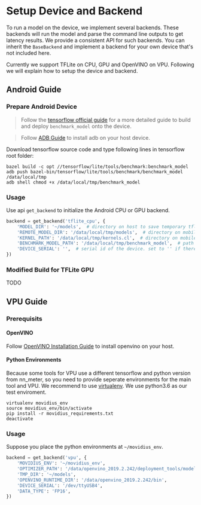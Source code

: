 # Setup Device and Backend

To run a model on the device, we implement several backends. These backends will run the model and parse the command line outputs to get latency results. We provide a consistent API for such backends. You can inherit the `BaseBackend` and implement a backend for your own device that's not included here.

Currently we support TFLite on CPU, GPU and OpenVINO on VPU. Following we will explain how to setup the device and backend.

## Android Guide

### Prepare Android Device

> Follow the [tensorflow official guide](https://www.tensorflow.org/lite/performance/measurement) for a more detailed guide to build and deploy `benchmark_model` onto the device.

> Follow [ADB Guide](https://developer.android.com/studio/command-line/adb) to install adb on your host device.

Download tensorflow source code and type following lines in tensorflow root folder:
```
bazel build -c opt //tensorflow/lite/tools/benchmark:benchmark_model
adb push bazel-bin/tensorflow/lite/tools/benchmark/benchmark_model /data/local/tmp
adb shell chmod +x /data/local/tmp/benchmark_model
```

### Usage

Use api `get_backend` to initialize the Android CPU or GPU backend.

```python
backend = get_backend('tflite_cpu', {
    'MODEL_DIR': '~/models',  # directory on host to save temporary tflite models
    'REMOTE_MODEL_DIR': '/data/local/tmp/models',  # directory on mobile phone to place models
    'KERNEL_PATH': '/data/local/tmp/kernels.cl',  # directory on mobile phone where kernel code files will be generated
    'BENCHMARK_MODEL_PATH': '/data/local/tmp/benchmark_model',  # path to bin of `benchmark_model`
    'DEVICE_SERIAL': '',  # serial id of the device. set to '' if there is only one device connected to your host
})
```

### Modified Build for TFLite GPU

TODO

## VPU Guide

### Prerequisits

#### OpenVINO

Follow [OpenVINO Installation Guide](https://docs.openvinotoolkit.org/latest/installation_guides.html) to install openvino on your host.

#### Python Environments

Because some tools for VPU use a different tensorflow and python version from nn_meter, so you need to provide seperate environments for the main tool and VPU. We recommend to use [virtualenv](https://virtualenv.pypa.io/en/latest/). We use python3.6 as our test enviroment.

```
virtualenv movidius_env
source movidius_env/bin/activate
pip install -r movidius_requirements.txt
deactivate
```

### Usage

Suppose you place the python environments at `~/movidius_env`.

```python
backend = get_backend('vpu', {
    'MOVIDIUS_ENV': '~/movidius_env',
    'OPTIMIZER_PATH': '/data/openvino_2019.2.242/deployment_tools/model_optimizer/mo_tf.py',
    'TMP_DIR': '~/models',
    'OPENVINO_RUNTIME_DIR': '/data/openvino_2019.2.242/bin',
    'DEVICE_SERIAL': '/dev/ttyUSB4',
    'DATA_TYPE': 'FP16',
})
```
